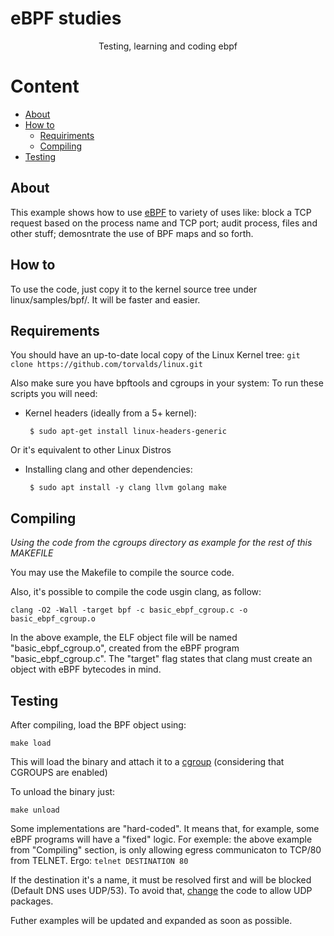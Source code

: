 # eBPF studies
<p align="center">Testing, learning and coding ebpf</p>

Content
=================
<!--ts-->
   * [About](#About)
   * [How to](#"how-to")
      * [Requiriments](#Requiriments)
      * [Compiling](#Compiling)
   * [Testing](#Testing)
<!--te-->

## About
This example shows how to use [eBPF](https://docs.cilium.io/en/v1.9/bpf/) to variety of uses like: block a TCP request based on the process name and TCP port; audit process, files and other stuff; demosntrate the use of BPF maps and so forth.

## How to
To use the code, just copy it to the kernel source tree under linux/samples/bpf/. It will be faster and easier.

## Requirements
You should have an up-to-date local copy of the Linux Kernel tree:
`git clone https://github.com/torvalds/linux.git`

Also make sure you have bpftools and cgroups in your system:
To run these scripts you will need:

 - Kernel headers (ideally from a 5+ kernel):

        $ sudo apt-get install linux-headers-generic
  
Or it's equivalent to other Linux Distros      

 - Installing clang and other dependencies:

        $ sudo apt install -y clang llvm golang make

 

## Compiling
*Using the code from the cgroups directory as example for the rest of this MAKEFILE*

You may use the Makefile to compile the source code.

Also, it's possible to compile the code usgin clang, as follow:

`clang -O2 -Wall -target bpf -c basic_ebpf_cgroup.c -o basic_ebpf_cgroup.o`

In the above example, the ELF object file will be named "basic_ebpf_cgroup.o", created from the eBPF program "basic_ebpf_cgroup.c".
The "target" flag states that clang must create an object with eBPF bytecodes in mind.
  
## Testing

After compiling, load the BPF object using:
  
  `make load`

This will load the binary and attach it to a [cgroup](https://www.redhat.com/sysadmin/cgroups-part-one) (considering that CGROUPS are enabled)

To unload the binary just:
  
  `make unload`

Some implementations are "hard-coded". It means that, for example, some eBPF programs will have a "fixed" logic. For exemple: the above example from "Compiling" section, is only allowing egress communicaton to TCP/80 from TELNET. Ergo:
  `telnet DESTINATION 80`

If the destination it's a name, it must be resolved first and will be blocked (Default DNS uses UDP/53). To avoid that, [change](https://github.com/pedrofausto/ebpf_studies/blob/41a077b0e0b838c6360a3d6ea9f3596f3af97400/basic_ebpf_cgroup.c#L69) the code to allow UDP packages.

Futher examples will be updated and expanded as soon as possible.